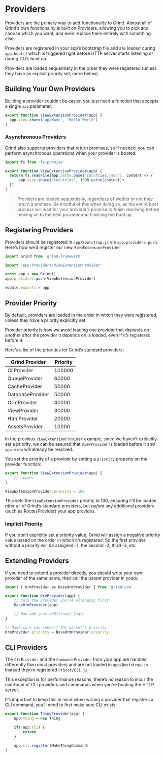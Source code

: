 # Providers
Providers are the primary way to add functionality to Grind. Almost all of Grind’s own functionality is built on Providers, allowing you to pick and choose which you want, and even replace them entirely with something else.

Providers are registered in your app’s bootstrap file and are loaded during `app.boot()` which is triggered right before HTTP server starts listening or during CLI’s boot up.

Providers are loaded sequentially in the order they were registered (unless they have an explicit priority set, more below).

## Building Your Own Providers
Building a provider couldn’t be easier, you just need a function that accepts a single `app` parameter:
```js
export function ViewExtensionProvider(app) {
  app.view.share('appName', 'Hello World')
}
```

### Asynchronous Providers
Grind also supports providers that return promises, so if needed, you can perform asynchronous operations when your provider is booted:
```js
import fs from 'fs-promise'

export function ViewExtensionProvider(app) {
  return fs.readFile(app.paths.base('countries.json'), content => {
	  app.view.share('countries', JSON.parse(content))
  })
}
```

> Providers are loaded sequentially, regardless of wether or not they return a promise.  Be mindful of this when doing so, as the entire boot process will wait for your provider’s promise to finish resolving before moving on to the next provider and finishing the boot up.

## Registering Providers
Providers should be registered in `app/Bootstrap.js` via `app.providers.push`.  Here’s how we’d register our new `ViewExtensionProvider`:
```js
import Grind from 'grind-framework'

import 'App/Providers/ViewExtensionProvider'

const app = new Grind()
app.providers.push(ViewExtensionProvider)

module.exports = app
```

## Provider Priority
By default, providers are loaded in the order in which they were registered, unless they have a priority explicitly set.

Provider priority is how we avoid loading one provider that depends on another after the provider it depends on is loaded, even if it’s registered before it.

Here’s a list of the priorities for Grind’s standard providers:

| Grind Provider | Priority |
| -------------- | -------- |
| CliProvider | 100000 |
| QueueProvider | 60000 |
| CacheProvider | 50000 |
| DatabaseProvider | 50000 |
| OrmProvider | 40000 |
| ViewProvider | 30000 |
| HtmlProvider | 20000 |
| AssetsProvider | 10000 |

In the previous `ViewExtensionProvider` example, since we haven’t explicitly set a priority, we can be assured that `ViewProvider` is loaded before it and `app.view` will already be resolved.

You set the priority of a provider by setting a `priority` property on the provider function:
```js
export function ViewExtensionProvider(app) {
	// …code…
}

ViewExtensionProvider.priority = 100
```

This sets the `ViewExtensionProvider` priority to 100, ensuring it’ll be loaded _after_ all of Grind’s standard providers, but _before_ any additional providers (such as RoutesProvider) your app provides.

### Implicit Priority
If you don’t explicitly set a priority value, Grind will assign a negative priority value based on the order in which it’s registered.  So the first provider without a priority will be assigned -1, the second -2, third -3, etc.

## Extending Providers
If you need to extend a provider directly, you should write your own provider of the same name, then call the parent provider in yours:
```js
import { OrmProvider as BaseOrmProvider } from 'grind-orm'

export function OrmProvider(app) {
	// Call the provider you’re extending first
	BaseOrmProvider(app)

	// Now add your additional logic
}

// Make sure you inherit the parent’s priority
OrmProvider.priority = BaseOrmProvider.priority
```

## CLI Providers
The `CliProvider` and the `CommandsProvider` from your app are handled differently than most providers and are not  loaded in `app/Bootstrap.js`.  Instead they’re registered in `boot/Cli.js`.

This exception is for performance reasons, there’s no reason to incur the overhead of CLI providers and commands when you’re booting the HTTP server.

It’s important to keep this in mind when writing a provider that registers a CLI command, you’ll need to first make sure CLI exists:
```js
export function ThingProvider(app) {
	app.thing = new Thing

	if(!app.cli) {
		return
	}

	app.cli.register(MakeThingCommand)
}
```
